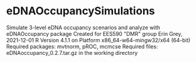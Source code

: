 # eDNAOccupancySimulations
Simulate 3-level eDNA occupancy scenarios and analyze with eDNAOccupancy package
Created for EES590 "DMR" group
Erin Grey, 2021-12-01
R Version 4.1.1 on Platform x86_64-w64-mingw32/x64 (64-bit)
Required packages: mvtnorm, pROC, mcmcse
Required files: eDNAoccupancy_0.2.7.tar.gz in the working directory
